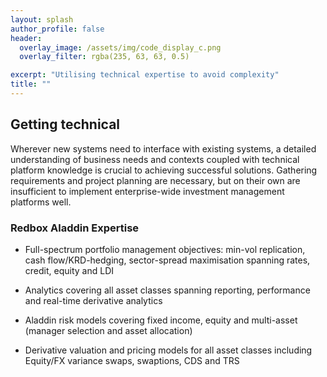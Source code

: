 ```yaml
---
layout: splash
author_profile: false
header:
  overlay_image: /assets/img/code_display_c.png
  overlay_filter: rgba(235, 63, 63, 0.5)

excerpt: "Utilising technical expertise to avoid complexity"
title: ""
---
```


## Getting technical

Wherever new systems need to interface with existing systems, a detailed understanding of business needs and contexts coupled with technical platform knowledge is crucial to achieving successful solutions. Gathering requirements and project planning are necessary, but on their own are insufficient to implement enterprise-wide investment management platforms well.

### Redbox Aladdin Expertise

<section class="info_panels" id="info_panels">
  <ul>
    <li>
      <p>Full-spectrum portfolio management objectives: min-vol replication, cash flow/KRD-hedging, sector-spread maximisation spanning rates, credit, equity and LDI 
      </p>
    </li>
    <li>
      <p>Analytics covering all asset classes spanning reporting, performance and real-time derivative analytics
      </p>
    </li>
    <li>
      <p>Aladdin risk models covering fixed income, equity and multi-asset (manager selection and asset allocation)
      </p>
    </li>
    <li>
      <p>Derivative valuation and pricing models for all asset classes including Equity/FX variance swaps, swaptions, CDS and TRS
      </p>
    </li>    
  </ul>
</section>